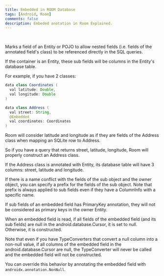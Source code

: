 ```yaml
---
title: Embedded in ROOM Database
tags: [Android, Room]
comments: false
description: Embeded anotation in Room Explained.
---
```


<br>

Marks a field of an Entity or POJO to allow nested fields (i.e. fields of the annotated field's class) to be referenced directly in the SQL queries.

If the container is an Entity, these sub fields will be columns in the Entity's database table.

For example, if you have 2 classes:

```JAVA
data class Coordinates (
  val latitude: Double,
  val longitude: Double
)

data class Address (
  val street: String,
  @Embedded
  val coordinates: Coordinates
)
```
Room will consider latitude and longitude as if they are fields of the Address class when mapping an SQLite row to Address.

So if you have a query that returns street, latitude, longitude, Room will properly construct an Address class.

If the Address class is annotated with Entity, its database table will have 3 columns: street, latitude and longitude.

If there is a name conflict with the fields of the sub object and the owner object, you can specify a prefix for the fields of the sub object. Note that prefix is always applied to sub fields even if they have a ColumnInfo with a specific name.

If sub fields of an embedded field has PrimaryKey annotation, they will not be considered as primary keys in the owner Entity.

When an embedded field is read, if all fields of the embedded field (and its sub fields) are null in the android.database.Cursor, it is set to null. Otherwise, it is constructed.

Note that even if you have TypeConverters that convert a null column into a non-null value, if all columns of the embedded field in the android.database.Cursor are null, the TypeConverter will never be called and the embedded field will not be constructed.

You can override this behavior by annotating the embedded field with `androidx.annotation.NonNull`.

